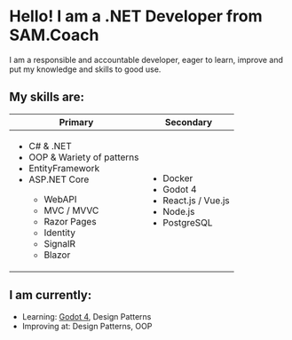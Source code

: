 # Hello! I am a .NET Developer from SAM.Coach

I am a responsible and accountable developer, eager to learn, improve and put my knowledge and skills to good use.

## My skills are:
| Primary | Secondary |
| ------- | --------- |
| <ul><li>C# & .NET</li><li>OOP & Wariety of patterns</li><li>EntityFramework</li><li>ASP.NET Core</li><ul><li>WebAPI</li><li>MVC / MVVC</li><li>Razor Pages</li><li>Identity</li><li>SignalR</li><li>Blazor</li></ul></ul> | <ul><li>Docker</li><li>Godot 4</li><li>React.js / Vue.js</li><li>Node.js</li><li>PostgreSQL</li></ul> |

## I am currently:
- Learning: [Godot 4](https://godotengine.org/), Design Patterns
- Improving at: Design Patterns, OOP

